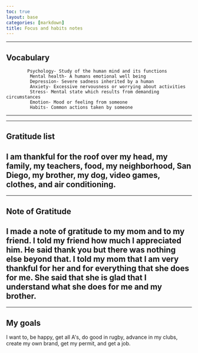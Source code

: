 ```yaml
---
toc: true
layout: base
categories: [markdown]
title: Focus and habits notes
---
```


---
## Vocabulary
            Psychology- Study of the human mind and its functions
             Mental health- A humans emotional well being
             Depression- Severe sadness inherited by a human
             Anxiety- Excessive nervousness or worrying about activities 
             Stress- Mental state which results from demanding circumstances
             Emotion- Mood or feeling from someone
             Habits- Common actions taken by someone
             
---

---
## Gratitude list
 I am thankful for the roof over my head, my family, my teachers, food, my neighborhood, San Diego, my brother, my dog, video games, clothes, and air conditioning.
---

---
## Note of Gratitude
I made a note of gratitude to my mom and to my friend. I told my friend how much I appreciated him. He said thank you but there was nothing else beyond that. I told my mom that I am very thankful for her and for everything that she does for me. She said that she is glad that I understand what she does for me and my brother. 
---

---
## My goals
 I want to, be happy, get all A's, do good in rugby, advance in my clubs, create my own brand, get my permit, and get a job.